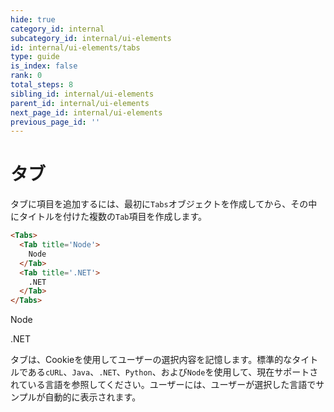 ```yaml
---
hide: true
category_id: internal
subcategory_id: internal/ui-elements
id: internal/ui-elements/tabs
type: guide
is_index: false
rank: 0
total_steps: 8
sibling_id: internal/ui-elements
parent_id: internal/ui-elements
next_page_id: internal/ui-elements
previous_page_id: ''
---
```

<!-- does not need translation -->

# タブ

タブに項目を追加するには、最初に`Tabs`オブジェクトを作成してから、その中にタイトルを付けた複数の`Tab`項目を作成します。

```html
<Tabs>
  <Tab title='Node'>
    Node
  </Tab>
  <Tab title='.NET'>
    .NET
  </Tab>
</Tabs>
```

<H>

<Tabs>

<Tab title="Node">

Node

</Tab>

<Tab title=".NET">

.NET

</Tab>

</Tabs>

</H>

タブは、Cookieを使用してユーザーの選択内容を記憶します。標準的なタイトルである`cURL`、`Java`、`.NET`、`Python`、および`Node`を使用して、現在サポートされている言語を参照してください。ユーザーには、ユーザーが選択した言語でサンプルが自動的に表示されます。
